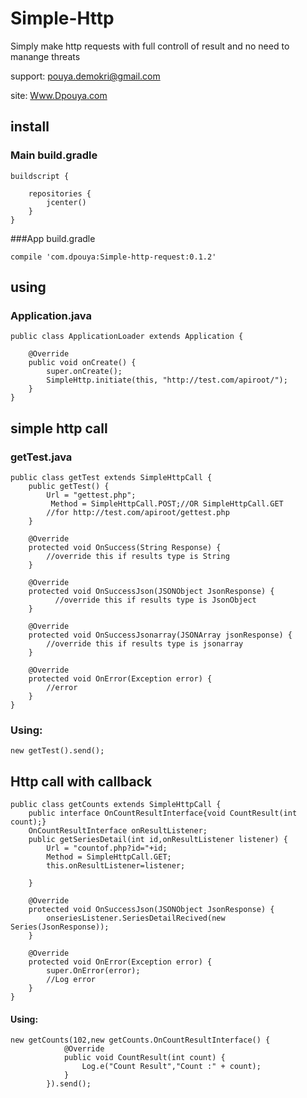 # Simple-Http
Simply make http requests with full controll of result and no need to manange threats

support: pouya.demokri@gmail.com

site: [Www.Dpouya.com](http://www.dpouya.com)

## install
### Main build.gradle
```
buildscript {
    
    repositories {
        jcenter()
    }
}
```
###App build.gradle
```
compile 'com.dpouya:Simple-http-request:0.1.2'
```

## using
### Application.java
```
public class ApplicationLoader extends Application {
   
    @Override
    public void onCreate() {
        super.onCreate();
        SimpleHttp.initiate(this, "http://test.com/apiroot/");
    }
}

```
## simple http call
### getTest.java
```
public class getTest extends SimpleHttpCall {
    public getTest() {
        Url = "gettest.php";
         Method = SimpleHttpCall.POST;//OR SimpleHttpCall.GET
        //for http://test.com/apiroot/gettest.php
    }

    @Override
    protected void OnSuccess(String Response) {
        //override this if results type is String
    }

    @Override
    protected void OnSuccessJson(JSONObject JsonResponse) {
          //override this if results type is JsonObject
    }
    
    @Override
    protected void OnSuccessJsonarray(JSONArray jsonResponse) {
        //override this if results type is jsonarray
    }

    @Override
    protected void OnError(Exception error) {
        //error
    }
}
```

### Using:

```
new getTest().send();
```

## Http call with callback
```
public class getCounts extends SimpleHttpCall {
    public interface OnCountResultInterface{void CountResult(int count);}
    OnCountResultInterface onResultListener;
    public getSeriesDetail(int id,onResultListener listener) {
        Url = "countof.php?id="+id;
        Method = SimpleHttpCall.GET;
        this.onResultListener=listener;

    }

    @Override
    protected void OnSuccessJson(JSONObject JsonResponse) {
        onseriesListener.SeriesDetailRecived(new Series(JsonResponse));
    }

    @Override
    protected void OnError(Exception error) {
        super.OnError(error);
        //Log error
    }
}
```

#### Using:
```
new getCounts(102,new getCounts.OnCountResultInterface() {
            @Override
            public void CountResult(int count) {
                Log.e("Count Result","Count :" + count);
            }
        }).send();
 ```
